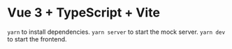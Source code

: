 # Vue 3 + TypeScript + Vite

`yarn` to install dependencies.
`yarn server` to start the mock server.
`yarn dev` to start the frontend.
